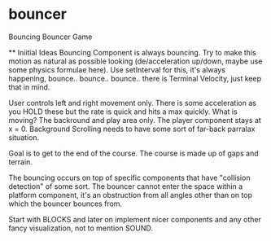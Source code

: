 # bouncer
Bouncing Bouncer Game


** Iniitial Ideas
Bouncing Component is always bouncing. Try to make this motion as natural as possible looking (de/acceleration up/down, maybe use some physics formulae here). Use setInterval for this, it's always happening, bounce.. bounce.. bounce.. there is Terminal Velocity, just keep that in mind.

User controls left and right movement only. There is some acceleration as you HOLD these but the rate is quick and hits a max quickly. What is moving? The backround and play area only. The player component stays at x = 0. Background Scrolling needs to have some sort of far-back parralax situation.

Goal is to get to the end of the course. The course is made up of gaps and terrain. 

The bouncing occurs on top of specific components that have "collision detection" of some sort. The bouncer cannot enter the space within a platform component, it's an obstruction from all angles other than on top which the bouncer bounces from.

Start with BLOCKS and later on implement nicer components and any other fancy visualization, not to mention SOUND.
